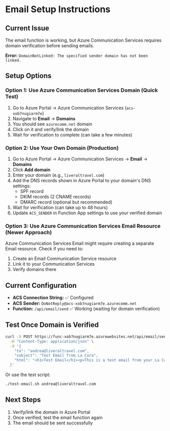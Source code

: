 # Email Setup Instructions

## Current Issue
The email function is working, but Azure Communication Services requires domain verification before sending emails.

**Error:** `DomainNotLinked: The specified sender domain has not been linked.`

## Setup Options

### Option 1: Use Azure Communication Services Domain (Quick Test)

1. Go to Azure Portal → Azure Communication Services (`acs-xob7nugiarm7e`)
2. Navigate to **Email** → **Domains**
3. You should see `azurecomm.net` domain
4. Click on it and verify/link the domain
5. Wait for verification to complete (can take a few minutes)

### Option 2: Use Your Own Domain (Production)

1. Go to Azure Portal → Azure Communication Services → **Email** → **Domains**
2. Click **Add domain**
3. Enter your domain (e.g., `liveraltravel.com`)
4. Add the DNS records shown in Azure Portal to your domain's DNS settings:
   - SPF record
   - DKIM records (2 CNAME records)
   - DMARC record (optional but recommended)
5. Wait for verification (can take up to 48 hours)
6. Update `ACS_SENDER` in Function App settings to use your verified domain

### Option 3: Use Azure Communication Services Email Resource (Newer Approach)

Azure Communication Services Email might require creating a separate Email resource. Check if you need to:

1. Create an Email Communication Service resource
2. Link it to your Communication Services
3. Verify domains there

## Current Configuration

- **ACS Connection String:** ✅ Configured
- **ACS Sender:** `DoNotReply@acs-xob7nugiarm7e.azurecomm.net`
- **Function:** `/api/email/send` ✅ Working (waiting for domain verification)

## Test Once Domain is Verified

```bash
curl -X POST https://func-xob7nugiarm7e.azurewebsites.net/api/email/send \
  -H "Content-Type: application/json" \
  -d '{
    "to": "andrea@liveraltravel.com",
    "subject": "Test Email from La Cura",
    "html": "<h1>Test Email</h1><p>This is a test email from your La Cura Function App.</p>"
  }'
```

Or use the test script:
```bash
./test-email.sh andrea@liveraltravel.com
```

## Next Steps

1. Verify/link the domain in Azure Portal
2. Once verified, test the email function again
3. The email should be sent successfully

